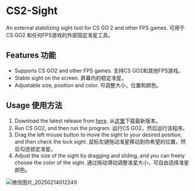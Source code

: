 # CS2-Sight
An external stabilizing sight tool for CS GO 2 and other FPS games.
可用于CS GO2 和任何FPS游戏的外部固定准星工具。

## Features 功能
* Supports CS GO2 and other FPS games. 支持CS GO2和其他FPS游戏。
* Stable sight on the screen. 屏幕内的稳定准星。
* Adjustable size, position and color. 可调整大小，位置和颜色。

## Usage 使用方法
1. Download the latest release from [here](http://test.iooi.in/cs2-sight.exe). 从[这里](http://test.iooi.in/cs2-sight.exe)下载最新版本。
2. Run CS GO2, and then run the program. 运行CS GO2，然后运行该程序。
3. Drag the left mouse button to move the sight to your desired position, and then check the lock sight. 鼠标左键拖动准星移动到你希望的位置，然后勾选锁定准星。
4. Adjust the size of the sight by dragging and sliding, and you can freely choose the color of the sight. 通过拖动滑动调整准星大小，可自由选择准星颜色。





![微信图片_20250214012249](https://github.com/user-attachments/assets/d45cda7b-0baf-474a-a351-0878c0b63169)
